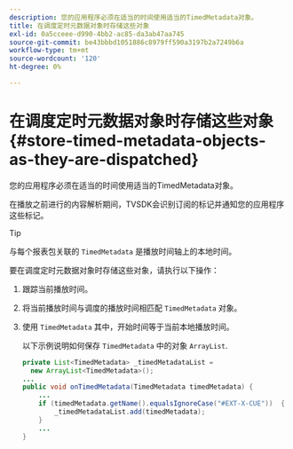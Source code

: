 ```yaml
---
description: 您的应用程序必须在适当的时间使用适当的TimedMetadata对象。
title: 在调度定时元数据对象时存储这些对象
exl-id: 0a5cceee-d990-4bb2-ac85-da3ab47aa745
source-git-commit: be43bbbd1051886c8979ff590a3197b2a7249b6a
workflow-type: tm+mt
source-wordcount: '120'
ht-degree: 0%

---
```


# 在调度定时元数据对象时存储这些对象 {#store-timed-metadata-objects-as-they-are-dispatched}

您的应用程序必须在适当的时间使用适当的TimedMetadata对象。

在播放之前进行的内容解析期间，TVSDK会识别订阅的标记并通知您的应用程序这些标记。

>[!TIP]
>
>与每个报表包关联的 `TimedMetadata` 是播放时间轴上的本地时间。

要在调度定时元数据对象时存储这些对象，请执行以下操作：

1. 跟踪当前播放时间。
1. 将当前播放时间与调度的播放时间相匹配 `TimedMetadata` 对象。

1. 使用 `TimedMetadata` 其中，开始时间等于当前本地播放时间。

   以下示例说明如何保存 `TimedMetadata` 中的对象 `ArrayList`.

   ```java
   private List<TimedMetadata> _timedMetadataList =  
     new ArrayList<TimedMetadata>(); 
   ... 
   public void onTimedMetadata(TimedMetadata timedMetadata) { 
       ... 
       if (timedMetadata.getName().equalsIgnoreCase("#EXT-X-CUE"))  { 
           _timedMetadataList.add(timedMetadata); 
       } 
       ... 
   }
   ```
